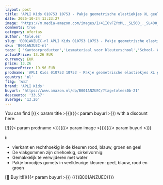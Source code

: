 ```yaml
---
layout: post
title: 'APLI Kids 010753 10753 - Pakje geometrische elastiekjes XL geel  blauw  rood en groen 4 u. Een maat'
date: 2025-10-24 13:23:27
image: 'https://m.media-amazon.com/images/I/41IOvFZYxML._SL500_._SL400_.jpg'
comments: true
category: ofertas
author: 'tole.es'
slug: 'B001ANZUEC-nl APLI Kids 010753 10753 - Pakje geometrische elastiekjes XL...'
sku: 'B001ANZUEC-nl'
tags: [ 'Kantoorproducten','Lesmateriaal voor kleuterschool','School- & leerbenodigdheden','apli kids','🇳🇱', ]
actualPrice: 13.26 EUR
currency: EUR
price: 13.26
comparePrice: 19.96 EUR
prodname: 'APLI Kids 010753 10753 - Pakje geometrische elastiekjes XL geel  blauw  rood en groen 4 u. Een maat'
country: 'nl'
flag: '🇳🇱'
brand: 'APLI Kids'
buyurl: 'https://www.amazon.nl/dp/B001ANZUEC/?tag=tolees0b-21'
descuento: '33.57'
average: '13.26'
---
```


You can find [{{< param title >}}]({{< param buyurl >}}) with a discount here:

[![{{< param prodname >}}]({{< param image >}})]({{< param buyurl >}})

ℹ️:

- vierkant en rechthoekig in de kleuren rood, blauw, groen en geel
- De vlakgommen zijn driehoekig, cirkelvormig
- Gemakkelijk te verwijderen met water
- Pakje broodjes gomets in veelkleurige kleuren: geel, blauw, rood en groen

[🛒 Buy it!!]({{< param buyurl >}})
{{<world>}}B001ANZUEC{{</world>}}
